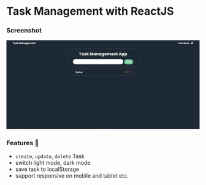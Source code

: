 # Task Management with ReactJS

### Screenshot
![task-management-screenshot](https://github.com/aomsk/task-management/blob/main/src/assets/task-management-screenshot.png?raw=true)
### Features 💪
* ``create``, ``update``, ``delete`` Task
* switch light mode, dark mode
* save task to localStorage
* support responsive on mobile and tablet etc.
